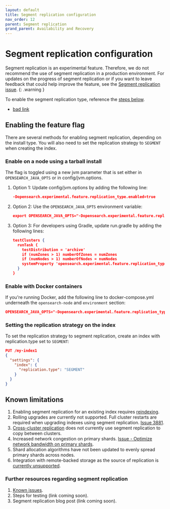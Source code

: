 ```yaml
---
layout: default
title: Segment replication configuration
nav_order: 12
parent: Segment replication
grand_parent: Availability and Recovery
---
```


# Segment replication configuration

Segment replication is an experimental feature. Therefore, we do not recommend the use of segment replication in a production environment. For updates on the progress of segment replication or if you want to leave feedback that could help improve the feature, see the [Segment replication issue](https://github.com/opensearch-project/OpenSearch/issues/2194).
{: .warning }

To enable the segment replication type, reference the [steps below](#enable-on-a-node-using-a-tarball-install).

- [bad link](https://opensearch.org.org)

## Enabling the feature flag

There are several methods for enabling segment replication, depending on the install type. You will also need to set the replication strategy to `SEGMENT` when creating the index.

### Enable on a node using a tarball install

The flag is toggled using a new jvm parameter that is set either in `OPENSEARCH_JAVA_OPTS` or in config/jvm.options.

1. Option 1: Update config/jvm.options by adding the following line:

    ````json
    -Dopensearch.experimental.feature.replication_type.enabled=true
    ````

1. Option 2: Use the `OPENSEARCH_JAVA_OPTS` environment variable:

    ````json
    export OPENSEARCH_JAVA_OPTS="-Dopensearch.experimental.feature.replication_type.enabled=true"
    ````
1. Option 3: For developers using Gradle, update run.gradle by adding the following lines:

    ````json
    testClusters {
      runTask {
        testDistribution = 'archive'
        if (numZones > 1) numberOfZones = numZones
        if (numNodes > 1) numberOfNodes = numNodes
        systemProperty 'opensearch.experimental.feature.replication_type.enabled', 'true'
      }
    }
    ````

### Enable with Docker containers

If you're running Docker, add the following line to docker-compose.yml underneath the `opensearch-node` and `environment` section:

````json
OPENSEARCH_JAVA_OPTS="-Dopensearch.experimental.feature.replication_type.enabled=true" # Enables segment replication
````

### Setting the replication strategy on the index

To set the replication strategy to segment replication, create an index with replication.type set to `SEGMENT`:

````json
PUT /my-index1
{
  "settings": {
    "index": {
      "replication.type": "SEGMENT" 
    }
  }
}
````

## Known limitations

1. Enabling segment replication for an existing index requires [reindexing](https://github.com/opensearch-project/OpenSearch/issues/3685).
1. Rolling upgrades are currently not supported. Full cluster restarts are required when upgrading indexes using segment replication. [Issue 3881](https://github.com/opensearch-project/OpenSearch/issues/3881).
1. [Cross-cluster replication](https://github.com/opensearch-project/OpenSearch/issues/4090) does not currently use segment replication to copy between clusters.
1. Increased network congestion on primary shards. [Issue - Optimize network bandwidth on primary shards](https://github.com/opensearch-project/OpenSearch/issues/4245).
1. Shard allocation algorithms have not been updated to evenly spread primary shards across nodes.
1. Integration with remote-backed storage as the source of replication is [currently unsupported](https://github.com/opensearch-project/OpenSearch/issues/4448).

### Further resources regarding segment replication

1. [Known issues](https://github.com/opensearch-project/OpenSearch/issues/2194).
1. Steps for testing (link coming soon).
1. Segment replication blog post (link coming soon).